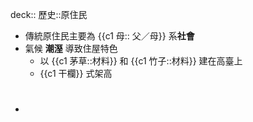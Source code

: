 deck:: 歷史::原住民

- 傳統原住民主要為 {{c1 母:: 父／母}} 系**社會**
- 氣候 **潮溼** 導致住屋特色
	- 以 {{c1 茅草::材料}} 和 {{c1 竹子::材料}} 建在高臺上
	- {{c1 干欄}} 式架高
- #